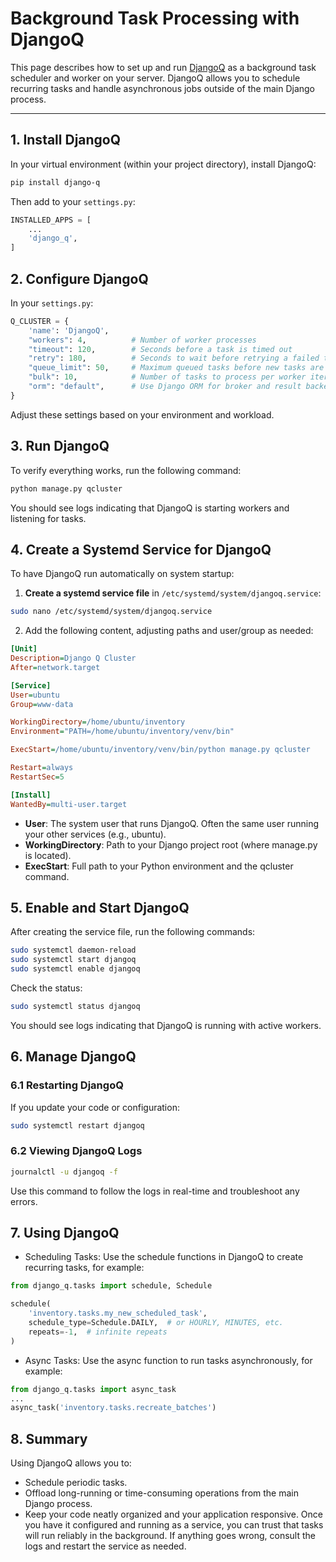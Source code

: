 # Background Task Processing with DjangoQ

This page describes how to set up and run [DjangoQ](https://django-q.readthedocs.io/en/latest/) as a background task scheduler and worker on your server. DjangoQ allows you to schedule recurring tasks and handle asynchronous jobs outside of the main Django process.

---

## 1. Install DjangoQ

In your virtual environment (within your project directory), install DjangoQ:

```bash
pip install django-q
```
Then add to your `settings.py`:

```python
INSTALLED_APPS = [
    ...
    'django_q',
]
```

## 2. Configure DjangoQ

In your `settings.py`:

```python
Q_CLUSTER = {
    'name': 'DjangoQ',
    "workers": 4,          # Number of worker processes
    "timeout": 120,        # Seconds before a task is timed out
    "retry": 180,          # Seconds to wait before retrying a failed task
    "queue_limit": 50,     # Maximum queued tasks before new tasks are rejected
    "bulk": 10,            # Number of tasks to process per worker iteration
    "orm": "default",      # Use Django ORM for broker and result backend
}
```
Adjust these settings based on your environment and workload.

## 3. Run DjangoQ
To verify everything works, run the following command:

```bash
python manage.py qcluster
```
You should see logs indicating that DjangoQ is starting workers and listening for tasks.

## 4. Create a Systemd Service for DjangoQ
To have DjangoQ run automatically on system startup:
1. **Create a systemd service file** in `/etc/systemd/system/djangoq.service`:

```bash
sudo nano /etc/systemd/system/djangoq.service
```

2. Add the following content, adjusting paths and user/group as needed:

```ini
[Unit]
Description=Django Q Cluster
After=network.target

[Service]
User=ubuntu
Group=www-data

WorkingDirectory=/home/ubuntu/inventory
Environment="PATH=/home/ubuntu/inventory/venv/bin"

ExecStart=/home/ubuntu/inventory/venv/bin/python manage.py qcluster

Restart=always
RestartSec=5

[Install]
WantedBy=multi-user.target
```
- **User**: The system user that runs DjangoQ. Often the same user running your other services (e.g., ubuntu).
- **WorkingDirectory**: Path to your Django project root (where manage.py is located).
- **ExecStart**: Full path to your Python environment and the qcluster command.

## 5. Enable and Start DjangoQ
After creating the service file, run the following commands:

```bash
sudo systemctl daemon-reload
sudo systemctl start djangoq
sudo systemctl enable djangoq
```

Check the status:

```bash
sudo systemctl status djangoq
```
You should see logs indicating that DjangoQ is running with active workers.

## 6. Manage DjangoQ
### 6.1 Restarting DjangoQ
If you update your code or configuration:

```bash
sudo systemctl restart djangoq
```

### 6.2 Viewing DjangoQ Logs
```bash
journalctl -u djangoq -f
```
Use this command to follow the logs in real-time and troubleshoot any errors.


## 7. Using DjangoQ
- Scheduling Tasks: Use the schedule functions in DjangoQ to create recurring tasks, for example:

```python
from django_q.tasks import schedule, Schedule

schedule(
    'inventory.tasks.my_new_scheduled_task',
    schedule_type=Schedule.DAILY,  # or HOURLY, MINUTES, etc.
    repeats=-1,  # infinite repeats
)
```

- Async Tasks: Use the async function to run tasks asynchronously, for example:

```python
from django_q.tasks import async_task
...
async_task('inventory.tasks.recreate_batches')
```

## 8. Summary
Using DjangoQ allows you to:

- Schedule periodic tasks.
- Offload long-running or time-consuming operations from the main Django process.
- Keep your code neatly organized and your application responsive.
Once you have it configured and running as a service, you can trust that tasks will run reliably in the background. If anything goes wrong, consult the logs and restart the service as needed.
